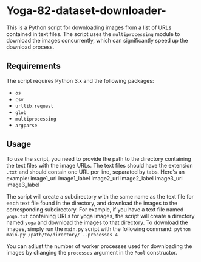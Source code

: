 # Yoga-82-dataset-downloader-
This is a Python script for downloading images from a list of URLs contained in text files. The script uses the `multiprocessing` module to download the images concurrently, which can significantly speed up the download process.

## Requirements

The script requires Python 3.x and the following packages:

- `os`
- `csv`
- `urllib.request`
- `glob`
- `multiprocessing`
- `argparse`

## Usage

To use the script, you need to provide the path to the directory containing the text files with the image URLs. The text files should have the extension `.txt` and should contain one URL per line, separated by tabs. Here's an example:
image1_url image1_label
image2_url image2_label
image3_url image3_label

The script will create a subdirectory with the same name as the text file for each text file found in the directory, and download the images to the corresponding subdirectory. For example, if you have a text file named `yoga.txt` containing URLs for yoga images, the script will create a directory named `yoga` and download the images to that directory.
To download the images, simply run the `main.py` script with the following command:
`python main.py /path/to/directory/ --processes 4`

You can adjust the number of worker processes used for downloading the images by changing the `processes` argument in the `Pool` constructor.
